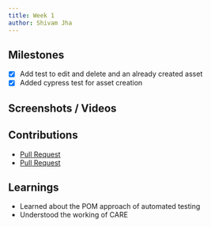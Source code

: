 ```yaml
---
title: Week 1
author: Shivam Jha   
---
```


## Milestones
- [x] Add test to edit and delete and an already created asset
- [x] Added cypress test for asset creation

## Screenshots / Videos 

## Contributions
- [Pull Request](https://github.com/coronasafe/care_fe/pull/5632)
- [Pull Request](https://github.com/coronasafe/care_fe/pull/5841)

## Learnings
- Learned about the POM approach of automated testing
- Understood the working of CARE
